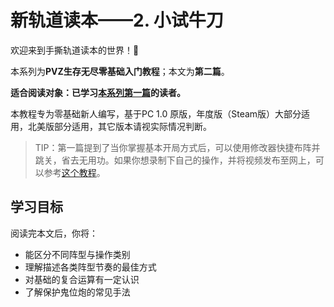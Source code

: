 # 新轨道读本——2. 小试牛刀

欢迎来到手撕轨道读本的世界！🥰

 

本系列为**PVZ生存无尽零基础入门教程**；本文为**第二篇**。

 

**适合阅读对象：已学习[本系列第一篇](../s1/index.md)的读者。**

 

本教程专为零基础新人编写，基于PC 1.0 原版，年度版（Steam版）大部分适用，北美版部分适用，其它版本请视实际情况判断。

 

> TIP：第一篇提到了当你掌握基本开局方式后，可以使用修改器快捷布阵并跳关，省去无用功。如果你想录制下自己的操作，并将视频发布至网上，可以参考[这个教程](https://pvz.tools/video/)。



## 学习目标

 阅读完本文后，你将：

- 能区分不同阵型与操作类别
- 理解描述各类阵型节奏的最佳方式
- 对基础的复合运算有一定认识
- 了解保护鬼位炮的常见手法